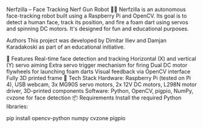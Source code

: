Nerfzilla – Face Tracking Nerf Gun Robot 🤖🔫
Nerfzilla is an autonomous face-tracking robot built using a Raspberry Pi and OpenCV. Its goal is to detect a human face, track its position, and fire a foam dart using servos and spinning DC motors. It's designed for fun and educational purposes.

Authors
This project was developed by Dimitar Iliev and Damjan Karadakoski as part of an educational initiative.

🎯 Features
Real-time face detection and tracking
Horizontal (X) and vertical (Y) servo aiming
Extra servo trigger mechanism for firing
Dual DC motor flywheels for launching foam darts
Visual feedback via OpenCV interface
Fully 3D printed frame
🧠 Tech Stack
Hardware: Raspberry Pi (tested on Pi 4), USB webcam, 3x MG90S servo motors, 2x 12V DC motors, L298N motor driver, 3D-printed components
Software: Python, OpenCV, pigpio, NumPy, cvzone for face detection
📦 Requirements
Install the required Python libraries:

pip install opencv-python numpy cvzone pigpio
